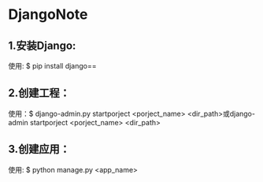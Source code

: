 # DjangoNote
## 1.安装Django:<br>
  使用: $ pip install django==<version><br>
## 2.创建工程：<br>
  使用：$ django-admin.py startporject <porject_name> <dir_path>或django-admin startporject <porject_name> <dir_path>
## 3.创建应用：<br>
  使用: $ python manage.py <app_name><br>
